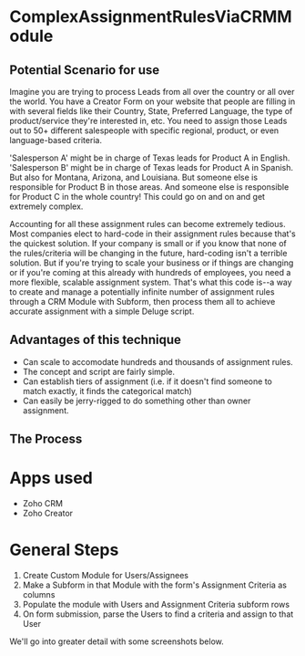 # ComplexAssignmentRulesViaCRMModule

## Potential Scenario for use

Imagine you are trying to process Leads from all over the country or all over the world. You have a Creator Form on your website that people are filling in with several fields like their Country, State, Preferred Language, the type of product/service they're interested in, etc. You need to assign those Leads out to 50+ different salespeople with specific regional, product, or even language-based criteria. 

'Salesperson A' might be in charge of Texas leads for Product A in English. 'Salesperson B' might be in charge of Texas leads for Product A in Spanish. But also for Montana, Arizona, and Louisiana. But someone else is responsible for Product B in those areas. And someone else is responsible for Product C in the whole country! This could go on and on and get extremely complex.

Accounting for all these assignment rules can become extremely tedious. Most companies elect to hard-code in their assignment rules because that's the quickest solution. If your company is small or if you know that none of the rules/criteria will be changing in the future, hard-coding isn't a terrible solution. But if you're trying to scale your business or if things are changing or if you're coming at this already with hundreds of employees, you need a more flexible, scalable assignment system. That's what this code is--a way to create and manage a potentially infinite number of assignment rules through a CRM Module with Subform, then process them all to achieve accurate assignment with a simple Deluge script.

## Advantages of this technique

- Can scale to accomodate hundreds and thousands of assignment rules.
- The concept and script are fairly simple.
- Can establish tiers of assignment (i.e. if it doesn't find someone to match exactly, it finds the categorical match)
- Can easily be jerry-rigged to do something other than owner assignment.

## The Process

# Apps used
- Zoho CRM
- Zoho Creator

# General Steps
1. Create Custom Module for Users/Assignees
2. Make a Subform in that Module with the form's Assignment Criteria as columns
3. Populate the module with Users and Assignment Criteria subform rows
4. On form submission, parse the Users to find a criteria and assign to that User

We'll go into greater detail with some screenshots below.


